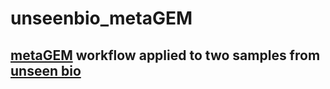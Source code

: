 # unseenbio_metaGEM
## [metaGEM](https://github.com/franciscozorrilla/metaGEM/) workflow applied to two samples from [unseen bio](https://unseenbio.com/)
